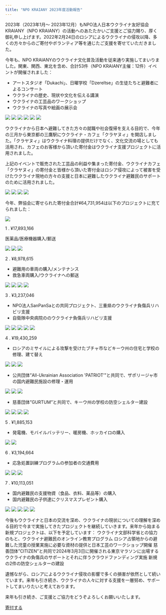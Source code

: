 ```yaml
---
title: "NPO KRAIANY 2023年度活動報告"
---
```


2023年（2023年1月～ 2023年12月）もNPO法人日本ウクライナ友好協会 KRAIANY（NPO KRAIANY）の活動へのあたたかいご支援とご協力賜り、厚く御礼申し上げます。2022年2月24日のロシアによるウクライナの侵攻以降、多くの方々からのご寄付やボランティア等を通じたご支援を寄せていただきました。

今年も、NPO KRAIANYのウクライナ文化普及活動を従来通り実施してまいりました。関東、関西、東北を含め、合計53件（NPO KRAIANY主催：12件）イベントが開催されました：

* アートスタジオ「Dukachi」、日曜学校「Dzereltse」の生徒たちと避難者によるコンサート
* ウクライナの歴史、現状や文化を伝える講演
* ウクライナの工芸品のワークショップ
* ウクライナの写真や絵画の展示会

<div class="gallery">
  <img src="/assets/images/annual_report_2023/image20.jpg" />
  <img src="/assets/images/annual_report_2023/image8.jpg" />
  <img src="/assets/images/annual_report_2023/image2.jpg" />
  <img src="/assets/images/annual_report_2023/image16.jpg" />
  <img src="/assets/images/annual_report_2023/image15.jpg" />
  <img src="/assets/images/annual_report_2023/image19.jpg" />
</div>

ウクライナから日本へ避難してきた方々の就職や社会復帰を支える目的で、今年の三月から東京都の三鷹駅にウクライナ・カフェ「クラヤヌィ」を開店しました。「クラヤヌィ」はウクライナ料理の提供だけでなく、文化交流の場としても活用され、カフェのお客様から頂いた寄付金はウクライナ支援プロジェクトに活用されました。

上記のイベントで販売された工芸品の利益や集まった寄付金、ウクライナカフェ「クラヤヌィ」の寄付金と皆様から頂いた寄付金はロシア侵攻によって被害を受けたウクライナ現地の方々の支援と日本に避難したウクライナ避難民のサポートのために活用されました。

<div class="gallery">
  <img src="/assets/images/annual_report_2023/image12.jpg" />
  <img src="/assets/images/annual_report_2023/image28.jpg" />
  <img src="/assets/images/annual_report_2023/image1.jpg" />
  <img src="/assets/images/annual_report_2023/image37.png" />
</div>


今年、弊協会に寄せられた寄付金合計¥64,731,954は以下のプロジェクトに充てられました：

<div class="gallery">
  <img src="/assets/images/annual_report_2023/chart.ja.png" />
</div>

1 . ¥17,893,166

医薬品/医療機器購入/郵送

<div class="gallery">
  <img src="/assets/images/annual_report_2023/image4.png" />
  <img src="/assets/images/annual_report_2023/image43.jpg" />
  <img src="/assets/images/annual_report_2023/image26.jpg" />
</div>



2 . ¥8,978,615

* 避難用の車両の購入/メンテナンス
* 救急車両購入/ウクライナへの郵送

<div class="gallery">
  <img src="/assets/images/annual_report_2023/image14.jpg" />
  <img src="/assets/images/annual_report_2023/image9.jpg" />
  <img src="/assets/images/annual_report_2023/image23.jpg" />
  <img src="/assets/images/annual_report_2023/image35.jpg" />
</div>

3 . ¥3,237,046

* NPO法人SanPanSaとの共同プロジェクト、三重県のウクライナ負傷兵リハビリ支援
* 自衛隊中央病院ののウクライナ負傷兵リハビリ支援

<div class="gallery">
  <img src="/assets/images/annual_report_2023/image41.png" />
  <img src="/assets/images/annual_report_2023/image3.jpg" />
  <img src="/assets/images/annual_report_2023/image24.jpg" />
  <img src="/assets/images/annual_report_2023/image32.jpg" />
  <img src="/assets/images/annual_report_2023/image6.jpg" />
</div>

4 . ¥19,430,259

* ロシアのミサイルによる攻撃を受けたブチャ市などキーウ州の住宅と学校の修理、建て替え

<div class="gallery">
  <img src="/assets/images/annual_report_2023/image33.jpg" />
  <img src="/assets/images/annual_report_2023/image7.jpg" />
  <img src="/assets/images/annual_report_2023/image27.jpg" />
</div>

* 公共団体”All-Ukrainian Association 'PATRIOT’”と共同で、ザポリージャ市の国内避難民施設の修理・運用

<div class="gallery">
  <img src="/assets/images/annual_report_2023/image39.jpg" />
  <img src="/assets/images/annual_report_2023/image42.jpg" />
  <img src="/assets/images/annual_report_2023/image13.jpg" />
</div>

* 慈善団体”GURTUM”と共同で、キーウ州の学校の防空シェルター建設

<div class="gallery">
  <img src="/assets/images/annual_report_2023/image21.png" />
  <img src="/assets/images/annual_report_2023/image11.jpg" />
  <img src="/assets/images/annual_report_2023/image17.jpg" />
  <img src="/assets/images/annual_report_2023/image30.jpg" />
</div>

5 . ¥1,885,153

* 発電機、モバイルバッテリー、暖房機、ホッカイロの購入

<div class="gallery">
  <img src="/assets/images/annual_report_2023/image36.png" />
  <img src="/assets/images/annual_report_2023/image29.jpg" />
</div>

6 . ¥3,194,664

* 応急処置訓練プログラムの参加者の交通費用

<div class="gallery">
  <img src="/assets/images/annual_report_2023/image18.jpg" />
  <img src="/assets/images/annual_report_2023/image38.jpg" />
  <img src="/assets/images/annual_report_2023/image22.jpg" />
</div>

7 . ¥10,113,051

* 国内避難民の支援物資（食品、衣料、薬品等）の購入
* 国内避難民の子供達にクリスマスプレゼント購入

<div class="gallery">
  <img src="/assets/images/annual_report_2023/image44.png" />
  <img src="/assets/images/annual_report_2023/image31.jpg" />
  <img src="/assets/images/annual_report_2023/image25.jpg" />
  <img src="/assets/images/annual_report_2023/image40.jpg" />
  <img src="/assets/images/annual_report_2023/image10.jpg" />
</div>

今後もウクライナと日本の交流を深め、ウクライナの現状についての理解を深める目的で今まで実施してきたプロジェクトを継続していきます。来年から始まる新規プロジェクトは、以下を予定しています：
ウクライナ文部科学省との協力のもと、ウクライナ避難民のオンライン教育プログラム
ロシア占領地からの避難した児童の授業実施に必要な資材の提供と日本工芸のワークショップ開催
慈善団体”CITIZEN”と共同で2024年3月3日に開催される東京マラソンに出場するウクライナの負傷兵のサポートとそれに伴うクラウドファンディング実施
新規の2件の防空シェルターの建設

遺憾ながら、ロシアによるウクライナ侵攻の影響で多くの損害が依然として続いています。来年も引き続き、ウクライナの人々に対する支援を一層努め、サポートしてまいりたいと考えております。

来年も引き続き、ご支援とご協力をどうぞよろしくお願いいたします。

<div class="sticky-donate">
  <a class="cta" href="/ja/donate.html">寄付する</a>
</div>
